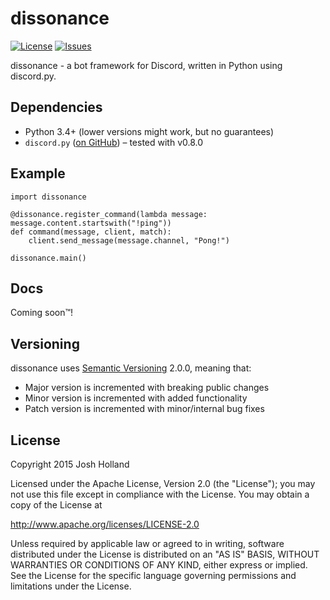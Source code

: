 # dissonance

[![License](https://img.shields.io/github/license/anowlcalledjosh/dissonance.svg?style=flat-square)](https://github.com/anowlcalledjosh/dissonance/blob/master/LICENSE)
[![Issues](https://img.shields.io/github/issues/anowlcalledjosh/dissonance.svg?style=flat-square)](https://github.com/anowlcalledjosh/dissonance/issues)

dissonance - a bot framework for Discord, written in Python using discord.py.

## Dependencies

- Python 3.4+ (lower versions might work, but no guarantees)
- `discord.py` ([on GitHub][discord.py]) – tested with v0.8.0

[discord.py]: https://github.com/Rapptz/discord.py

## Example

```python3
import dissonance

@dissonance.register_command(lambda message: message.content.startswith("!ping"))
def command(message, client, match):
    client.send_message(message.channel, "Pong!")

dissonance.main()
```

## Docs

Coming soon™!

## Versioning

dissonance uses [Semantic Versioning][semver] 2.0.0, meaning that:
- Major version is incremented with breaking public changes
- Minor version is incremented with added functionality
- Patch version is incremented with minor/internal bug fixes

[semver]: http://semver.org

## License

Copyright 2015 Josh Holland

Licensed under the Apache License, Version 2.0 (the "License");
you may not use this file except in compliance with the License.
You may obtain a copy of the License at

   http://www.apache.org/licenses/LICENSE-2.0

Unless required by applicable law or agreed to in writing, software
distributed under the License is distributed on an "AS IS" BASIS,
WITHOUT WARRANTIES OR CONDITIONS OF ANY KIND, either express or implied.
See the License for the specific language governing permissions and
limitations under the License.

